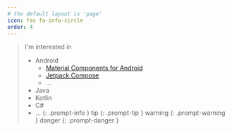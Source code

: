 ```yaml
---
# the default layout is 'page'
icon: fas fa-info-circle
order: 4
---
```

> I'm interested in
> - Android
>   - [Material Components for Android](https://github.com/material-components/material-components-android)
>   - [Jetpack Compose](https://developer.android.com/compose)
>   - ...
> - Java
> - Kotlin
> - C#
> - ...
{: .prompt-info }
> tip
{: .prompt-tip }
> warning
{: .prompt-warning }
> danger
{: .prompt-danger }